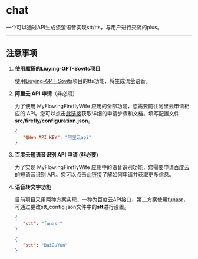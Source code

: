 # chat

一个可以通过API生成流萤语音实现stt/tts，与用户进行交流的plus。

---

## 注意事项

1. **使用魔撘的Liuying-GPT-Sovits项目**

   使用[Liuying-GPT-Sovits](https://modelscope.cn/studios/LHXCxyw/Liuying-GPT-Sovits/summary)项目的tts功能，将生成流萤语音。

2. **阿里云 API 申请**（非必须）

   为了使用 MyFlowingFireflyWife 应用的全部功能，您需要前往阿里云申请相应的 API。您可以点击[此链接](https://help.aliyun.com/zh/dashscope/developer-reference/tongyi-qianwen-7b-14b-72b-quick-start)获取详细的申请步骤和文档。填写配置文件 **src/firefly/configuration.json**。

   ```json
   {
      "QWen_API_KEY": "阿里云api"
   }
   ```

3. **百度云短语音识别 API 申请 (非必要)**

   为了实现 MyFlowingFireflyWife 应用中的语音识别功能，您需要申请百度云的短语音识别 API。您可以点击[此链接](https://cloud.baidu.com/product/speech/realtime_asr)了解如何申请并获取更多信息。

4. **语音转文字功能**

   目前项目采用两种方案实现，一种为百度云API接口，第二方案使用[funasr](https://github.com/OpenRL-Lab/FunASR)，可通过更改stt_config.json文件中的**stt**进行设置。

   ```json
   {
      "stt": "funasr"
   }
   ```

   ```json
   {
      "stt": "BaiDuYun"
   }
   ```

